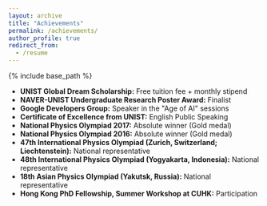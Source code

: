 ```yaml
---
layout: archive
title: "Achievements"
permalink: /achievements/
author_profile: true
redirect_from:
  - /resume
---
```


{% include base_path %}

* **UNIST Global Dream Scholarship:** Free tuition fee + monthly stipend
* **NAVER-UNIST Undergraduate Research Poster Award:** Finalist 
* **Google Developers Group:** Speaker in the "Age of AI" sessions
* **Certificate of Excellence from UNIST:** English Public Speaking 
* **National Physics Olympiad 2017:** Absolute winner (Gold medal) 
* **National Physics Olympiad 2016:** Absolute winner (Gold medal) 
* **47th International Physics Olympiad (Zurich, Switzerland; Liechtenstein):** National representative
* **48th International Physics Olympiad (Yogyakarta, Indonesia):** National representative
* **18th Asian Physics Olympiad (Yakutsk, Russia):** National representative
* **Hong Kong PhD Fellowship, Summer Workshop at CUHK:** Participation
